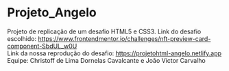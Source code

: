 # Projeto_Angelo
Projeto de replicação de um desafio HTML5 e CSS3.
Link do desafio escolhido: https://www.frontendmentor.io/challenges/nft-preview-card-component-SbdUL_w0U <br />
Link da nossa reprodução do desafio: https://projetohtml-angelo.netlify.app
Equipe: Christoff de Lima Dornelas Cavalcante e João Victor Carvalho
